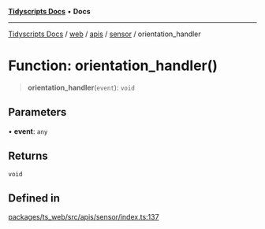 [**Tidyscripts Docs**](../../../../../../../README.md) • **Docs**

***

[Tidyscripts Docs](../../../../../../../globals.md) / [web](../../../../../README.md) / [apis](../../../README.md) / [sensor](../README.md) / orientation\_handler

# Function: orientation\_handler()

> **orientation\_handler**(`event`): `void`

## Parameters

• **event**: `any`

## Returns

`void`

## Defined in

[packages/ts\_web/src/apis/sensor/index.ts:137](https://github.com/sheunaluko/tidyscripts/blob/master/packages/ts_web/src/apis/sensor/index.ts#L137)
